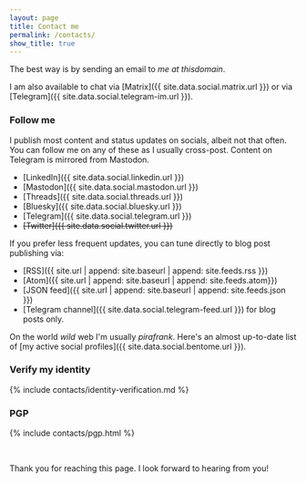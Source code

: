 ```yaml
---
layout: page
title: Contact me
permalink: /contacts/
show_title: true
---
```


The best way is by sending an email to <span class="safe-email"><i>me at thisdomain</i></span>.

I am also available to chat via [Matrix]({{ site.data.social.matrix.url }}) or via [Telegram]({{ site.data.social.telegram-im.url }}).

### Follow me

I publish most content and status updates on socials, albeit not that often. You can follow me on any of these as I usually cross-post. Content on Telegram is mirrored from Mastodon.

- [LinkedIn]({{ site.data.social.linkedin.url }})
- [Mastodon]({{ site.data.social.mastodon.url }})
- [Threads]({{ site.data.social.threads.url }})
- [Bluesky]({{ site.data.social.bluesky.url }})
- [Telegram]({{ site.data.social.telegram.url }})
- ~~[Twitter]({{ site.data.social.twitter.url }})~~

If you prefer less frequent updates, you can tune directly to blog post publishing via:

- [RSS]({{ site.url | append: site.baseurl | append: site.feeds.rss }})
- [Atom]({{ site.url | append: site.baseurl | append: site.feeds.atom}})
- [JSON feed]({{ site.url | append: site.baseurl | append: site.feeds.json }})
- [Telegram channel]({{ site.data.social.telegram-feed.url }}) for blog posts only.

On the world *wild* web I'm usually *pirafrank*. Here's an almost up-to-date list of [my active social profiles]({{ site.data.social.bentome.url }}).

### Verify my identity

{% include contacts/identity-verification.md %}

### PGP

{% include contacts/pgp.html %}

<br>

Thank you for reaching this page. I look forward to hearing from you!
